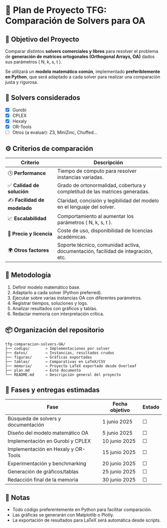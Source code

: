 # 📘 Plan de Proyecto TFG: Comparación de Solvers para OA

## 🎯 Objetivo del Proyecto

Comparar distintos **solvers comerciales y libres** para resolver el problema de **generación de matrices ortogonales (Orthogonal Arrays, OA)** dados sus parámetros \( N, k, s, t \).

Se utilizará un **modelo matemático común**, implementado **preferiblemente en Python**, que será adaptado a cada solver para realizar una comparación justa y rigurosa.

## 🧰 Solvers considerados

- [x] Gurobi
- [x] CPLEX
- [x] Hexaly
- [x] OR-Tools
- [ ] Otros (a evaluar): Z3, MiniZinc, Chuffed...

## ⚙️ Criterios de comparación

| Criterio                 | Descripción |
|--------------------------|-------------|
| 🕒 **Performance**        | Tiempo de cómputo para resolver instancias variadas. |
| ✅ **Calidad de solución** | Grado de ortonormalidad, cobertura y completitud de las matrices generadas. |
| ✍️ **Facilidad de modelado** | Claridad, concisión y legibilidad del modelo en el lenguaje del solver. |
| 📈 **Escalabilidad**       | Comportamiento al aumentar los parámetros \( N, k, s, t \). |
| 💸 **Precio y licencia**   | Coste de uso, disponibilidad de licencias académicas. |
| 🌍 **Otros factores**      | Soporte técnico, comunidad activa, documentación, facilidad de integración, etc. |

## 🧪 Metodología

1. Definir modelo matemático base.
2. Adaptarlo a cada solver (Python preferred).
3. Ejecutar sobre varias instancias OA con diferentes parámetros.
4. Registrar tiempos, soluciones y logs.
5. Analizar resultados con gráficos y tablas.
6. Redactar memoria con interpretación crítica.

## 📦 Organización del repositorio

```
tfg-comparacion-solvers-OA/
├── codigo/       → Implementaciones por solver
├── datos/        → Instancias, resultados crudos
├── figuras/      → Gráficas exportadas
├── tablas/       → Comparativas en LaTeX/CSV
├── memoria/      → Proyecto LaTeX exportado desde Overleaf
├── plan.md       → Este documento
└── README.md     → Descripción general del proyecto
```

## 📅 Fases y entregas estimadas

| Fase                             | Fecha objetivo   | Estado |
|----------------------------------|------------------|--------|
| Búsqueda de solvers y documentación | 1 junio 2025     | ☐      |
| Diseño del modelo matemático OA     | 5 junio 2025     | ☐      |
| Implementación en Gurobi y CPLEX    | 10 junio 2025    | ☐      |
| Implementación en Hexaly y OR-Tools | 15 junio 2025    | ☐      |
| Experimentación y benchmarking      | 20 junio 2025    | ☐      |
| Generación de gráficos/tablas       | 25 junio 2025    | ☐      |
| Redacción final de la memoria       | 30 junio 2025    | ☐      |

## 📝 Notas

- Todo código preferentemente en Python para facilitar comparación.
- Las gráficas se generarán con Matplotlib o Plotly.
- La exportación de resultados para LaTeX será automática desde scripts.
